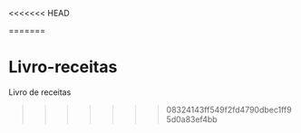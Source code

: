 <<<<<<< HEAD

=======
# Livro-receitas
Livro de receitas
>>>>>>> 08324143ff549f2fd4790dbec1ff95d0a83ef4bb
